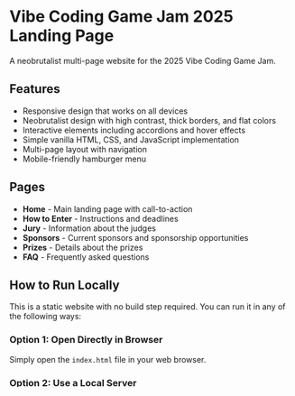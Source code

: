 # Vibe Coding Game Jam 2025 Landing Page

A neobrutalist multi-page website for the 2025 Vibe Coding Game Jam.

## Features

- Responsive design that works on all devices
- Neobrutalist design with high contrast, thick borders, and flat colors
- Interactive elements including accordions and hover effects
- Simple vanilla HTML, CSS, and JavaScript implementation
- Multi-page layout with navigation
- Mobile-friendly hamburger menu

## Pages

- **Home** - Main landing page with call-to-action
- **How to Enter** - Instructions and deadlines
- **Jury** - Information about the judges
- **Sponsors** - Current sponsors and sponsorship opportunities
- **Prizes** - Details about the prizes
- **FAQ** - Frequently asked questions

## How to Run Locally

This is a static website with no build step required. You can run it in any of the following ways:

### Option 1: Open Directly in Browser

Simply open the `index.html` file in your web browser.

### Option 2: Use a Local Server

For a more production-like environment, you can use a simple HTTP server:

**With Python:**
```
# Python 3
python3 -m http.server

# Python 2
python -m SimpleHTTPServer
```

**With Node.js:**
```
# Install http-server globally if you don't have it
npm install -g http-server

# Run the server
http-server
```

Then open your browser and navigate to `http://localhost:8000` (or the port shown in your terminal).

## Deployment to GitHub Pages

### Automatic Deployment

This repository is set up with GitHub Actions to automatically deploy to GitHub Pages whenever changes are pushed to the main branch.

1. Fork or clone this repository
2. Enable GitHub Pages in your repository settings:
   - Go to Settings > Pages
   - Set Source to "GitHub Actions"
3. Push changes to the main branch
4. GitHub Actions will automatically build and deploy your site
5. Your site will be available at `https://yourusername.github.io/repository-name/`

### Manual Deployment

If you prefer to deploy manually:

1. Create a GitHub repository
2. Push your code to the repository
3. Go to Settings > Pages
4. Set Source to "Deploy from a branch"
5. Select your branch (main or master) and folder (root)
6. Click "Save"
7. Your site will be deployed and available at `https://yourusername.github.io/repository-name/`

## Structure

- `index.html` - Home page
- `how-to-enter.html` - How to Enter page
- `jury.html` - Jury page
- `sponsors.html` - Sponsors page
- `prizes.html` - Prizes page
- `faq.html` - FAQ page
- `style.css` - Neobrutalist styling
- `main.js` - Interactive features
- `.github/workflows/deploy.yml` - GitHub Actions workflow for automatic deployment

## Design Notes

This landing page follows the neobrutalist design principles:
- Big fonts
- High contrast buttons
- Thick borders
- Flat colors
- No shadows

## License

© 2025 Vibe Coding Game Jam 